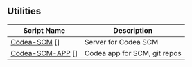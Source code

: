 Utilities
------------

| Script Name        | Description   | 
| ------------------ | ------------- | 
|[Codea-SCM] []      |Server for Codea SCM|
|[Codea-SCM-APP] []  |Codea app for SCM, git repos|





[Codea-SCM]: https://bitbucket.org/juce/codea-scm/src
[Codea-SCM-App]: https://bitbucket.org/juce/codea-scm-app
